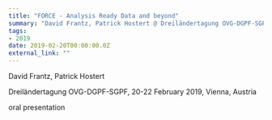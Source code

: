 ```yaml
---
title: "FORCE - Analysis Ready Data and beyond"
summary: "David Frantz, Patrick Hostert @ Dreiländertagung OVG-DGPF-SGPF, 20-22 February 2019, Vienna, Austria"
tags:
- 2019
date: 2019-02-20T00:00:00.0Z
external_link: ""
---
```


David Frantz, Patrick Hostert


Dreiländertagung OVG-DGPF-SGPF, 20-22 February 2019, Vienna, Austria


oral presentation
